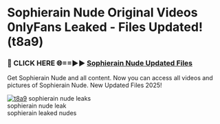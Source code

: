 # Sophierain Nude Original Videos 0nlyFans Leaked - Files Updated! (t8a9)

<h3>🔴 CLICK HERE 🌐==►► <a href="https://tinyurl.com/5h6xmrr3" rel="nofollow">Sophierain Nude Updated Files</a></h3>

Get Sophierain Nude and all content. Now you can access all videos and pictures of Sophierain Nude. New Updated Files 2025!

[![t8a9](https://i.imgur.com/KVD873Z.gif)](https://tinyurl.com/5h6xmrr3)
sophierain nude leaks<br>
sophierain nude leak<br>
sophierain leaked nudes